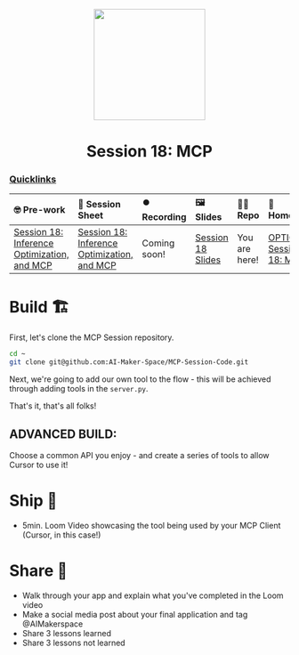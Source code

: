 <p align = "center" draggable=”false” ><img src="https://github.com/AI-Maker-Space/LLM-Dev-101/assets/37101144/d1343317-fa2f-41e1-8af1-1dbb18399719" 
     width="200px"
     height="auto"/>
</p>

## <h1 align="center" id="heading">Session 18: MCP</h1>

### [Quicklinks](https://github.com/AI-Maker-Space/AIE6/00_AIM_Quicklinks)

| 🤓 Pre-work | 📰 Session Sheet | ⏺️ Recording     | 🖼️ Slides        | 👨‍💻 Repo         | 📝 Homework      | 📁 Feedback       |
|:-----------------|:-----------------|:-----------------|:-----------------|:-----------------|:-----------------|:-----------------|
| [Session 18: Inference Optimization, and MCP](https://www.notion.so/Session-18-Inference-Serving-and-GPU-Optimization-1c8cd547af3d81c989e8f6d62313121a?source=copy_link#1c8cd547af3d81738302d244e271812e) | [Session 18: Inference Optimization, and MCP](https://www.notion.so/Session-18-Inference-Serving-and-GPU-Optimization-1c8cd547af3d81c989e8f6d62313121a) | Coming soon! | [Session 18 Slides](https://www.canva.com/design/DAGjaf3OfJ8/4g5S3Mj28rVbA0srX4Vi9g/edit?utm_content=DAGjaf3OfJ8&utm_campaign=designshare&utm_medium=link2&utm_source=sharebutton) | You are here! | [OPTIONAL Session 18: MCP](https://forms.gle/4pmm7CN9T5bCH9mG7) | [AIE6 Feedback 5/29](https://forms.gle/upnxSe6pH2CtUUny6) |
# Build 🏗️

First, let's clone the MCP Session repository.

```bash
cd ~
git clone git@github.com:AI-Maker-Space/MCP-Session-Code.git
```

Next, we're going to add our own tool to the flow - this will be achieved through adding tools in the `server.py`.

That's it, that's all folks!

## ADVANCED BUILD:

Choose a common API you enjoy - and create a series of tools to allow Cursor to use it!

# Ship 🚢

- 5min. Loom Video showcasing the tool being used by your MCP Client (Cursor, in this case!)

# Share 🚀
- Walk through your app and explain what you've completed in the Loom video
- Make a social media post about your final application and tag @AIMakerspace
- Share 3 lessons learned
- Share 3 lessons not learned
